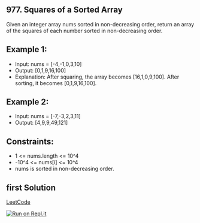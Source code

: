 ## 977. Squares of a Sorted Array
Given an integer array nums sorted in non-decreasing order, return an array of the squares of each number sorted in non-decreasing order.

## Example 1:
- Input: nums = [-4,-1,0,3,10]
- Output: [0,1,9,16,100]
- Explanation: After squaring, the array becomes [16,1,0,9,100].
After sorting, it becomes [0,1,9,16,100].

## Example 2:
- Input: nums = [-7,-3,2,3,11]
- Output: [4,9,9,49,121]

## Constraints:
- 1 <= nums.length <= 10^4
- -10^4 <= nums[i] <= 10^4
- nums is sorted in non-decreasing order.

## first Solution
[LeetCode](https://leetcode.com/submissions/detail/706899297/)

[![Run on Repl.it](https://repl.it/badge/github/oscharko/JS-LeetCode-977-Squares-of-a-Sorted-Array)](https://replit.com/@oscharko/JS-LeetCode-977-Squares-of-a-Sorted-Array)